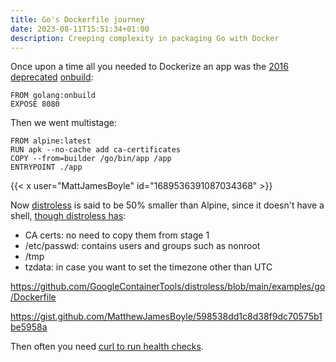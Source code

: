 ```yaml
---
title: Go's Dockerfile journey
date: 2023-08-11T15:51:34+01:00
description: Creeping complexity in packaging Go with Docker
---
```



Once upon a time all you needed to Dockerize an app was the [2016 deprecated](https://github.com/microsoft/vscode-docker/issues/176) [onbuild](https://go.dev/blog/docker):

    FROM golang:onbuild
    EXPOSE 8080

Then we went multistage:

    FROM alpine:latest
    RUN apk --no-cache add ca-certificates
    COPY --from=builder /go/bin/app /app
    ENTRYPOINT ./app


{{< x user="MattJamesBoyle" id="1689536391087034368" >}}

Now [distroless](https://github.com/GoogleContainerTools/distroless) is said to be 50% smaller than Alpine, since it doesn't have a shell, [though distroless has](https://blog.baeke.info/2021/03/28/distroless-or-scratch-for-go-apps/):

* CA certs: no need to copy them from stage 1
* /etc/passwd: contains users and groups such as nonroot
* /tmp
* tzdata: in case you want to set the timezone other than UTC

https://github.com/GoogleContainerTools/distroless/blob/main/examples/go/Dockerfile

https://gist.github.com/MatthewJamesBoyle/598538dd1c8d38f9dc70575b1be5958a

Then often you need [curl to run health checks](https://github.com/thoughtworks/maeve-csms/blob/main/manager/Dockerfile).
